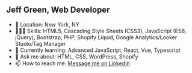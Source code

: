 ## Jeff Green, Web Developer 
- 📍 Location: New York, NY
- 👨🏻‍💻 Skills: HTML5, Cascading Style Sheets (CSS3), JavaScript (ES6, jQuery), Bootstrap, PHP, Shopify Liquid, Google Analytics/Looker Studio/Tag Manager
- 🌱 Currently learning: Advanced JavaScript, React, Vue, Typescript
- 💬 Ask me about: HTML, CSS, WordPress, Shopify
- 📫 How to reach me: [Message me on LinkedIn](https://www.linkedin.com/in/jeffgreenweb/)
